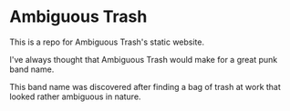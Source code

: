 # Ambiguous Trash
This is a repo for Ambiguous Trash's static website.

I've always thought that Ambiguous Trash would make for a great punk band name. 

This band name was discovered after finding a bag of trash at work that looked rather ambiguous in nature.